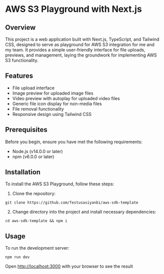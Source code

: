 # AWS S3 Playground with Next.js

## Overview

This project is a web application built with Next.js, TypeScript, and Tailwind CSS, designed to serve as  playground for AWS S3 integration for me and my team. It provides a simple user-friendly interface for file uploads, previews, and management, laying the groundwork for implementing AWS S3 functionality.

## Features

- File upload interface
- Image preview for uploaded image files
- Video preview with autoplay for uploaded video files
- Generic file icon display for non-media files
- File removal functionality
- Responsive design using Tailwind CSS

## Prerequisites

Before you begin, ensure you have met the following requirements:

- Node.js (v14.0.0 or later)
- npm (v6.0.0 or later)

## Installation

To install the AWS S3 Playground, follow these steps:

1. Clone the repository:

```
git clone https://github.com/festusasiyanbi/aws-sdk-template
```

2. Change directory into the project and install necessary dependencies:

```
cd aws-sdk-template && npm i
```

## Usage
To run the development server:

```
npm run dev
```
Open [http://localhost:3000](http://localhost:3000) with your browser to see the result
